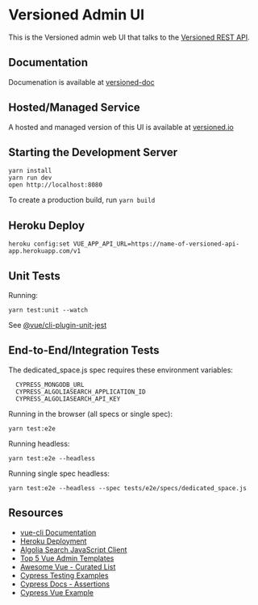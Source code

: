 # Versioned Admin UI

This is the Versioned admin web UI that talks to the [Versioned REST API](https://github.com/versioned/versioned-api).

## Documentation

Documenation is available at [versioned-doc](https://github.com/versioned/versioned-doc)

## Hosted/Managed Service

A hosted and managed version of this UI is available at [versioned.io](http://versioned.io)

## Starting the Development Server

```
yarn install
yarn run dev
open http://localhost:8080
```

To create a production build, run `yarn build`

## Heroku Deploy

```
heroku config:set VUE_APP_API_URL=https://name-of-versioned-api-app.herokuapp.com/v1
```

## Unit Tests

Running:

```
yarn test:unit --watch
```

See [@vue/cli-plugin-unit-jest](https://github.com/vuejs/vue-cli/tree/dev/packages/%40vue/cli-plugin-unit-jest)

## End-to-End/Integration Tests

The dedicated_space.js spec requires these environment variables:

```
  CYPRESS_MONGODB_URL
  CYPRESS_ALGOLIASEARCH_APPLICATION_ID
  CYPRESS_ALGOLIASEARCH_API_KEY
```

Running in the browser (all specs or single spec):

```
yarn test:e2e
```

Running headless:

```
yarn test:e2e --headless
```

Running single spec headless:

```
yarn test:e2e --headless --spec tests/e2e/specs/dedicated_space.js
```

## Resources

* [vue-cli Documentation](https://github.com/vuejs/vue-cli/blob/dev/docs/README.md)
* [Heroku Deployment](https://wyeworks.com/blog/2018/1/8/how-to-quickly-deploy-a-vuejs-app-to-heroku)
* [Algolia Search JavaScript Client](https://www.algolia.com/doc/api-client/javascript/getting-started)
* [Top 5 Vue Admin Templates](https://ourcodeworld.com/articles/read/699/top-5-best-free-vue-js-admin-templates)
* [Awesome Vue - Curated List](https://github.com/vuejs/awesome-vue#validation)
* [Cypress Testing Examples](https://github.com/cypress-io/cypress-example-kitchensink)
* [Cypress Docs - Assertions](https://docs.cypress.io/guides/references/assertions.html)
* [Cypress Vue Example](https://github.com/cypress-io/cypress-example-recipes/tree/master/examples/blogs__vue-vuex-rest)
